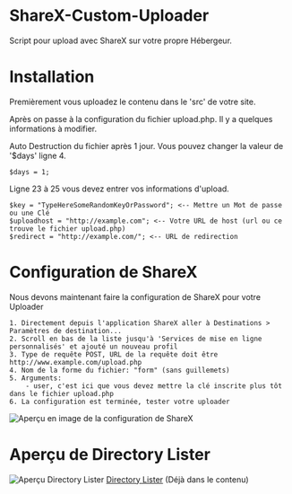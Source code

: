 # ShareX-Custom-Uploader
Script pour upload avec ShareX sur votre propre Hébergeur.

# Installation
Premièrement vous uploadez le contenu dans le 'src' de votre site.

Après on passe à la configuration du fichier upload.php. Il y a quelques informations à modifier.


Auto Destruction du fichier après 1 jour. Vous pouvez changer la valeur de '$days' ligne 4.
```
$days = 1;
```

Ligne 23 à 25 vous devez entrer vos informations d'upload.
```
$key = "TypeHereSomeRandomKeyOrPassword"; <-- Mettre un Mot de passe ou une Clé
$uploadhost = "http://example.com"; <-- Votre URL de host (url ou ce trouve le fichier upload.php)
$redirect = "http://example.com/"; <-- URL de redirection
```
# Configuration de ShareX 
Nous devons maintenant faire la configuration de ShareX pour votre Uploader
```
1. Directement depuis l'application ShareX aller à Destinations > Paramètres de destination...
2. Scroll en bas de la liste jusqu'à 'Services de mise en ligne personnalisés' et ajouté un nouveau profil
3. Type de requête POST, URL de la requête doit être http://www.example.com/upload.php
4. Nom de la forme du fichier: "form" (sans guillemets)
5. Arguments:
    - user, c'est ici que vous devez mettre la clé inscrite plus tôt dans le fichier upload.php
6. La configuration est terminée, tester votre uploader
```
![Aperçu en image de la configuration de ShareX](https://imgur.com/QWhxpuD.png)

# Aperçu de Directory Lister
![Aperçu Directory Lister](https://i.imgur.com/3XGMIrt.png)
[Directory Lister](http://www.directorylister.com)
(Déjà dans le contenu)
